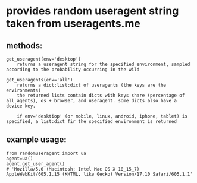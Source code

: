 # provides random useragent string taken from useragents.me

## methods:
    get_useragent(env='desktop')
        returns a useragent string for the specified environment, sampled according to the probability occurring in the wild

    get_useragents(env='all')
        returns a dict:list:dict of useragents (the keys are the environments)
        the returned lists contain dicts with keys share (percentage of all agents), os + browser, and useragent. some dicts also have a device key.

        if env='desktiop' (or mobile, linux, android, iphone, tablet) is specified, a list:dict fir the specified environment is returned

## example usage:
    from randomuseragent import ua
    agent=ua()
    agent.get_user_agent()
    # 'Mozilla/5.0 (Macintosh; Intel Mac OS X 10_15_7) AppleWebKit/605.1.15 (KHTML, like Gecko) Version/17.10 Safari/605.1.1'
    
    